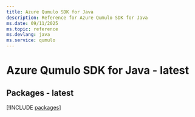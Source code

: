 ```yaml
---
title: Azure Qumulo SDK for Java
description: Reference for Azure Qumulo SDK for Java
ms.date: 09/11/2025
ms.topic: reference
ms.devlang: java
ms.service: qumulo
---
```

# Azure Qumulo SDK for Java - latest
## Packages - latest
[!INCLUDE [packages](qumulo-index.md)]